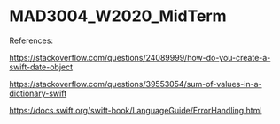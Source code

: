 # MAD3004_W2020_MidTerm

References:


https://stackoverflow.com/questions/24089999/how-do-you-create-a-swift-date-object


https://stackoverflow.com/questions/39553054/sum-of-values-in-a-dictionary-swift


https://docs.swift.org/swift-book/LanguageGuide/ErrorHandling.html
